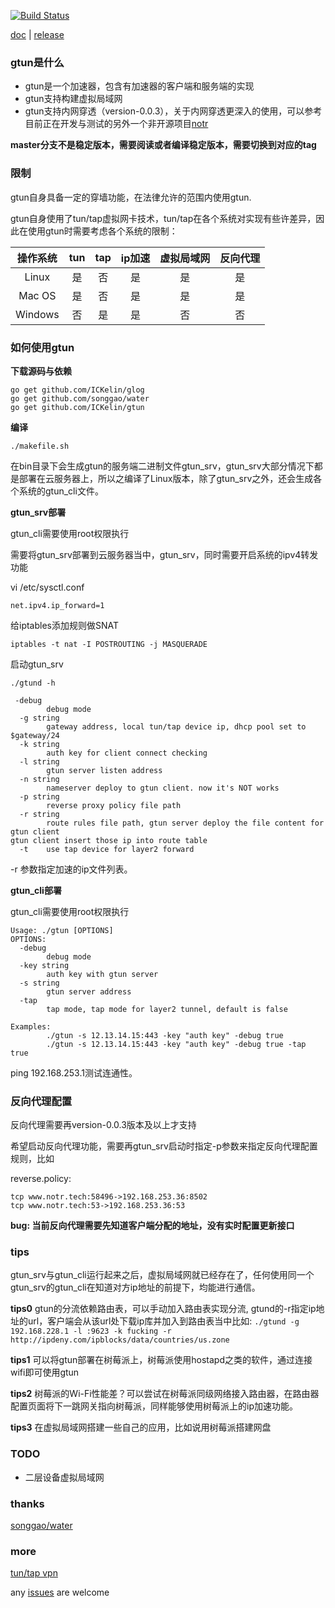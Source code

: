 [![Build Status](https://travis-ci.org/ICKelin/gtun.svg?branch=master)](https://travis-ci.org/ICKelin/gtun)

[doc](./README-EN.md) | [release](https://github.com/ICKelin/gtun/releases)

### gtun是什么
- gtun是一个加速器，包含有加速器的客户端和服务端的实现
- gtun支持构建虚拟局域网
- gtun支持内网穿透（version-0.0.3），关于内网穿透更深入的使用，可以参考目前正在开发与测试的另外一个非开源项目[notr](http://www.notr.tech)

**master分支不是稳定版本，需要阅读或者编译稳定版本，需要切换到对应的tag**

### 限制

gtun自身具备一定的穿墙功能，在法律允许的范围内使用gtun.

gtun自身使用了tun/tap虚拟网卡技术，tun/tap在各个系统对实现有些许差异，因此在使用gtun时需要考虑各个系统的限制：

| 操作系统 | tun | tap | ip加速 | 虚拟局域网 | 反向代理 |
|:-------:|:----:|:---:|:----:|:--------:|:-------:|
| Linux   |  是  |  否  | 是 | 是 | 是 |
| Mac OS  |  是  |  否  | 是 | 是 | 是 |
| Windows |  否  |  是  | 是 | 否 | 否 |

### 如何使用gtun
**下载源码与依赖**
``` shell
go get github.com/ICKelin/glog
go get github.com/songgao/water
go get github.com/ICKelin/gtun
```
**编译**

```
./makefile.sh
```
在bin目录下会生成gtun的服务端二进制文件gtun_srv，gtun_srv大部分情况下都是部署在云服务器上，所以之编译了Linux版本，除了gtun_srv之外，还会生成各个系统的gtun_cli文件。

**gtun_srv部署**

gtun_cli需要使用root权限执行

需要将gtun_srv部署到云服务器当中，gtun_srv，同时需要开启系统的ipv4转发功能

vi /etc/sysctl.conf
```
net.ipv4.ip_forward=1
```

给iptables添加规则做SNAT

```
iptables -t nat -I POSTROUTING -j MASQUERADE
```

启动gtun_srv
```
./gtund -h

 -debug
        debug mode
  -g string
        gateway address, local tun/tap device ip, dhcp pool set to $gateway/24
  -k string
        auth key for client connect checking
  -l string
        gtun server listen address
  -n string
        nameserver deploy to gtun client. now it's NOT works
  -p string
        reverse proxy policy file path
  -r string
        route rules file path, gtun server deploy the file content for gtun client
gtun client insert those ip into route table
  -t    use tap device for layer2 forward
```

-r 参数指定加速的ip文件列表。

**gtun_cli部署**

gtun_cli需要使用root权限执行

```
Usage: ./gtun [OPTIONS]
OPTIONS:
  -debug
        debug mode
  -key string
        auth key with gtun server
  -s string
        gtun server address
  -tap
        tap mode, tap mode for layer2 tunnel, default is false

Examples:
        ./gtun -s 12.13.14.15:443 -key "auth key" -debug true
        ./gtun -s 12.13.14.15:443 -key "auth key" -debug true -tap true
```

ping 192.168.253.1测试连通性。

### 反向代理配置

反向代理需要再version-0.0.3版本及以上才支持

希望启动反向代理功能，需要再gtun_srv启动时指定-p参数来指定反向代理配置规则，比如

reverse.policy:

```
tcp www.notr.tech:58496->192.168.253.36:8502
tcp www.notr.tech:53->192.168.253.36:53
```

**bug: 当前反向代理需要先知道客户端分配的地址，没有实时配置更新接口**

### tips
gtun_srv与gtun_cli运行起来之后，虚拟局域网就已经存在了，任何使用同一个gtun_srv的gtun_cli在知道对方ip地址的前提下，均能进行通信。

**tips0**
    gtun的分流依赖路由表，可以手动加入路由表实现分流, gtund的-r指定ip地址的url，客户端会从该url处下载ip库并加入到路由表当中比如:
    ```./gtund -g 192.168.228.1 -l :9623 -k fucking -r http://ipdeny.com/ipblocks/data/countries/us.zone```

**tips1**
    可以将gtun部署在树莓派上，树莓派使用hostapd之类的软件，通过连接wifi即可使用gtun

**tips2**
    树莓派的Wi-Fi性能差？可以尝试在树莓派同级网络接入路由器，在路由器配置页面将下一跳网关指向树莓派，同样能够使用树莓派上的ip加速功能。

**tips3**
    在虚拟局域网搭建一些自己的应用，比如说用树莓派搭建网盘

### TODO

- 二层设备虚拟局域网

### thanks
[songgao/water](https://github.com/songgao/water)

### more
[tun/tap vpn](https://github.com/ICKelin/article/issues/9)

any [issues](https://github.com/ICKelin/gtun/issues/new) are welcome



